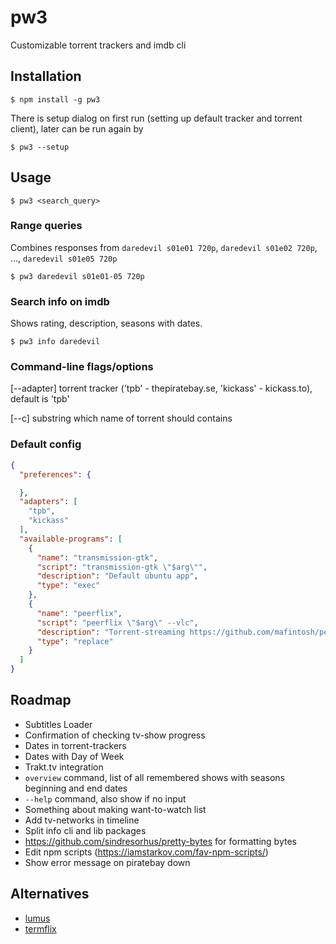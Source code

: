 # pw3

Customizable torrent trackers and imdb cli

## Installation

```
$ npm install -g pw3
```

There is setup dialog on first run (setting up default tracker and torrent client), later can be run again by

```
$ pw3 --setup
```

## Usage

```
$ pw3 <search_query>
```

### Range queries

Combines responses from `daredevil s01e01 720p`, `daredevil s01e02 720p`, ..., `daredevil s01e05 720p`

```
$ pw3 daredevil s01e01-05 720p
```

### Search info on imdb

Shows rating, description, seasons with dates.

```
$ pw3 info daredevil
```

### Command-line flags/options

[--adapter]  torrent tracker ('tpb' - thepiratebay.se, 'kickass' - kickass.to), default is 'tpb'

[--c] substring which name of torrent should contains

### Default config

```json
{
  "preferences": {

  },
  "adapters": [
    "tpb",
    "kickass"
  ],
  "available-programs": [
    {
      "name": "transmission-gtk",
      "script": "transmission-gtk \"$arg\"",
      "description": "Default ubuntu app",
      "type": "exec"
    },
    {
      "name": "peerflix",
      "script": "peerflix \"$arg\" --vlc",
      "description": "Torrent-streaming https://github.com/mafintosh/peerflix",
      "type": "replace"
    }
  ]
}
```

## Roadmap

- Subtitles Loader
- Confirmation of checking tv-show progress
- Dates in torrent-trackers
- Dates with Day of Week
- Trakt.tv integration
- `overview` command, list of all remembered shows with seasons beginning and end dates
- `--help` command, also show if no input
- Something about making want-to-watch list
- Add tv-networks in timeline
- Split info cli and lib packages
- https://github.com/sindresorhus/pretty-bytes for formatting bytes
- Edit npm scripts (https://iamstarkov.com/fav-npm-scripts/)
- Show error message on piratebay down

## Alternatives

- [lumus](https://github.com/ziacik/lumus)
- [termflix](https://github.com/asarode/termflix)
